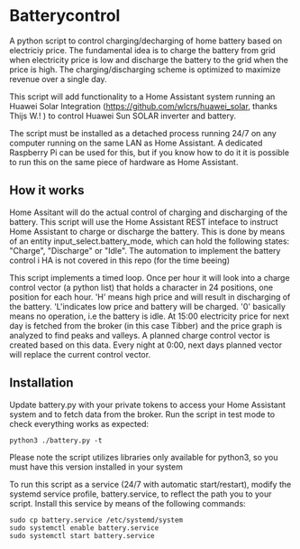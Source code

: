 # Batterycontrol
A python script to control charging/decharging of home battery based on electriciy price. The fundamental idea is to charge the battery from grid when electricity price 
is low and discharge the battery to the grid when the price is high. The charging/discharging scheme is optimized to maximize revenue over a single day.

This script will add functionality to a Home Assistant system running an Huawei Solar Integration (https://github.com/wlcrs/huawei_solar, thanks Thijs W.! ) to control
Huawei Sun SOLAR inverter and battery.

The script must be installed as a detached process running 24/7 on any computer running on the same LAN as Home Assistant. A dedicated Raspberry Pi can be used for 
this, but if you know how to do it it is possible to run this on the same piece of hardware as Home Assistant.

## How it works
Home Assitant will do the actual control of charging and discharging of the battery. This script will use the Home Assistant REST inteface to instruct Home Assistant
to charge or discharge the battery. This is done by means of an entity input_select.battery_mode, which can hold the following states: "Charge", "Discharge" or "Idle". 
The automation to implement the battery control i HA is not covered in this repo (for the time beeing)

This script implements a timed loop. Once per hour it will look into a charge control vector (a python list) that holds a character in 24 positions, one position 
for each hour. 'H' means high price and will result in discharging of the battery. 'L'indicates low price and battery will be charged. '0' basically means no 
operation, i.e the battery is idle. At 15:00 electricity price for next day is fetched from the broker (in this case Tibber) and the price graph is analyzed to find
peaks and valleys. A planned charge control vector is created based on this data.  Every night at 0:00, next days planned vector will replace the current control 
vector.

## Installation
Update battery.py with your private tokens to access your Home Assistant system and to fetch data from the broker. Run the script in test mode to check everything
works as expected:

`python3 ./battery.py -t`

Please note the script utilizes libraries only available for python3, so you must have this version installed in your system

To run this script as a service (24/7 with automatic start/restart), modify the systemd service profile, battery.service, to reflect the path you to your script.
Install this service by means of the following commands:

```
sudo cp battery.service /etc/systemd/system
sudo systemctl enable battery.service
sudo systemctl start battery.service 
```
